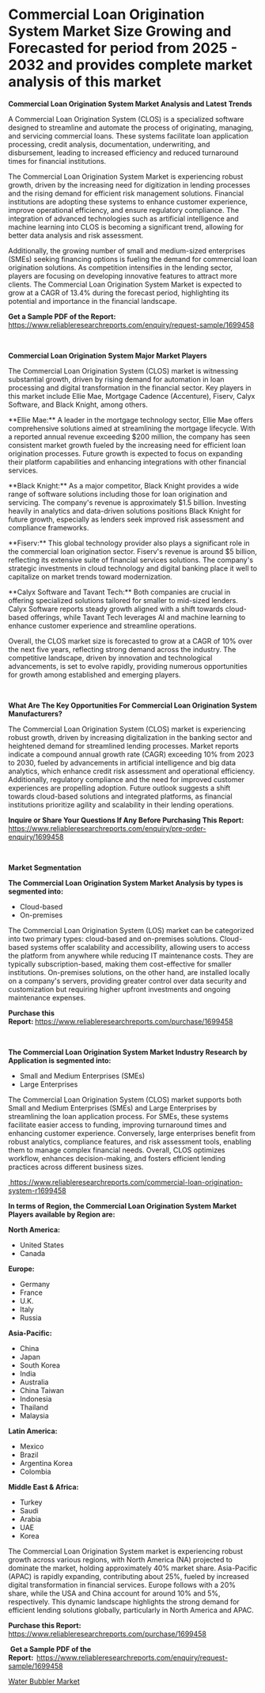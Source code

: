 <p><h1>Commercial Loan Origination System Market Size Growing and Forecasted for period from 2025 - 2032 and provides complete market analysis of this market</h1></p><p><strong>Commercial Loan Origination System Market Analysis and Latest Trends</strong></p>
<p><p>A Commercial Loan Origination System (CLOS) is a specialized software designed to streamline and automate the process of originating, managing, and servicing commercial loans. These systems facilitate loan application processing, credit analysis, documentation, underwriting, and disbursement, leading to increased efficiency and reduced turnaround times for financial institutions.</p><p>The Commercial Loan Origination System Market is experiencing robust growth, driven by the increasing need for digitization in lending processes and the rising demand for efficient risk management solutions. Financial institutions are adopting these systems to enhance customer experience, improve operational efficiency, and ensure regulatory compliance. The integration of advanced technologies such as artificial intelligence and machine learning into CLOS is becoming a significant trend, allowing for better data analysis and risk assessment.</p><p>Additionally, the growing number of small and medium-sized enterprises (SMEs) seeking financing options is fueling the demand for commercial loan origination solutions. As competition intensifies in the lending sector, players are focusing on developing innovative features to attract more clients. The Commercial Loan Origination System Market is expected to grow at a CAGR of 13.4% during the forecast period, highlighting its potential and importance in the financial landscape.</p></p>
<p><strong>Get a Sample PDF of the Report:&nbsp;</strong> <a href="https://www.reliableresearchreports.com/enquiry/request-sample/1699458?utm_campaign=2216&utm_medium=2&utm_source=Github&utm_content=ia&utm_term=27032025&utm_id=commercial-loan-origination-system">https://www.reliableresearchreports.com/enquiry/request-sample/1699458</a></p>
<p>&nbsp;</p>
<p><strong>Commercial Loan Origination System Major Market Players</strong></p>
<p><p>The Commercial Loan Origination System (CLOS) market is witnessing substantial growth, driven by rising demand for automation in loan processing and digital transformation in the financial sector. Key players in this market include Ellie Mae, Mortgage Cadence (Accenture), Fiserv, Calyx Software, and Black Knight, among others.</p><p>**Ellie Mae:** A leader in the mortgage technology sector, Ellie Mae offers comprehensive solutions aimed at streamlining the mortgage lifecycle. With a reported annual revenue exceeding $200 million, the company has seen consistent market growth fueled by the increasing need for efficient loan origination processes. Future growth is expected to focus on expanding their platform capabilities and enhancing integrations with other financial services.</p><p>**Black Knight:** As a major competitor, Black Knight provides a wide range of software solutions including those for loan origination and servicing. The company's revenue is approximately $1.5 billion. Investing heavily in analytics and data-driven solutions positions Black Knight for future growth, especially as lenders seek improved risk assessment and compliance frameworks.</p><p>**Fiserv:** This global technology provider also plays a significant role in the commercial loan origination sector. Fiserv's revenue is around $5 billion, reflecting its extensive suite of financial services solutions. The company's strategic investments in cloud technology and digital banking place it well to capitalize on market trends toward modernization.</p><p>**Calyx Software and Tavant Tech:** Both companies are crucial in offering specialized solutions tailored for smaller to mid-sized lenders. Calyx Software reports steady growth aligned with a shift towards cloud-based offerings, while Tavant Tech leverages AI and machine learning to enhance customer experience and streamline operations.</p><p>Overall, the CLOS market size is forecasted to grow at a CAGR of 10% over the next five years, reflecting strong demand across the industry. The competitive landscape, driven by innovation and technological advancements, is set to evolve rapidly, providing numerous opportunities for growth among established and emerging players.</p></p>
<p>&nbsp;</p>
<p><strong>What Are The Key Opportunities For Commercial Loan Origination System Manufacturers?</strong></p>
<p><p>The Commercial Loan Origination System (CLOS) market is experiencing robust growth, driven by increasing digitalization in the banking sector and heightened demand for streamlined lending processes. Market reports indicate a compound annual growth rate (CAGR) exceeding 10% from 2023 to 2030, fueled by advancements in artificial intelligence and big data analytics, which enhance credit risk assessment and operational efficiency. Additionally, regulatory compliance and the need for improved customer experiences are propelling adoption. Future outlook suggests a shift towards cloud-based solutions and integrated platforms, as financial institutions prioritize agility and scalability in their lending operations.</p></p>
<p><strong>Inquire or Share Your Questions If Any Before Purchasing This Report:</strong> <a href="https://www.reliableresearchreports.com/enquiry/pre-order-enquiry/1699458?utm_campaign=2216&utm_medium=2&utm_source=Github&utm_content=ia&utm_term=27032025&utm_id=commercial-loan-origination-system">https://www.reliableresearchreports.com/enquiry/pre-order-enquiry/1699458</a></p>
<p>&nbsp;</p>
<p><strong>Market Segmentation</strong></p>
<p><strong>The Commercial Loan Origination System Market Analysis by types is segmented into:</strong></p>
<p><ul><li>Cloud-based</li><li>On-premises</li></ul></p>
<p><p>The Commercial Loan Origination System (LOS) market can be categorized into two primary types: cloud-based and on-premises solutions. Cloud-based systems offer scalability and accessibility, allowing users to access the platform from anywhere while reducing IT maintenance costs. They are typically subscription-based, making them cost-effective for smaller institutions. On-premises solutions, on the other hand, are installed locally on a company's servers, providing greater control over data security and customization but requiring higher upfront investments and ongoing maintenance expenses.</p></p>
<p><strong>Purchase this Report:&nbsp;</strong><a href="https://www.reliableresearchreports.com/purchase/1699458?utm_campaign=2216&utm_medium=2&utm_source=Github&utm_content=ia&utm_term=27032025&utm_id=commercial-loan-origination-system">https://www.reliableresearchreports.com/purchase/1699458</a></p>
<p>&nbsp;</p>
<p><strong>The Commercial Loan Origination System Market Industry Research by Application is segmented into:</strong></p>
<p><ul><li>Small and Medium Enterprises (SMEs)</li><li>Large Enterprises</li></ul></p>
<p><p>The Commercial Loan Origination System (CLOS) market supports both Small and Medium Enterprises (SMEs) and Large Enterprises by streamlining the loan application process. For SMEs, these systems facilitate easier access to funding, improving turnaround times and enhancing customer experience. Conversely, large enterprises benefit from robust analytics, compliance features, and risk assessment tools, enabling them to manage complex financial needs. Overall, CLOS optimizes workflow, enhances decision-making, and fosters efficient lending practices across different business sizes.</p></p>
<p><a href="https://www.reliableresearchreports.com/commercial-loan-origination-system-r1699458?utm_campaign=2216&utm_medium=2&utm_source=Github&utm_content=ia&utm_term=27032025&utm_id=commercial-loan-origination-system">&nbsp;https://www.reliableresearchreports.com/commercial-loan-origination-system-r1699458</a></p>
<p><strong>In terms of Region, the Commercial Loan Origination System Market Players available by Region are:</strong></p>
<p>
    <p> <strong> North America: </strong>
        <ul>
            <li>United States</li>
            <li>Canada</li>
        </ul>
        </p> 
    <p> <strong> Europe: </strong>
        <ul>
            <li>Germany</li>
            <li>France</li>
            <li>U.K.</li>
            <li>Italy</li>
            <li>Russia</li>
        </ul>
        </p> 
    <p> <strong> Asia-Pacific: </strong>
        <ul>
            <li>China</li>
            <li>Japan</li>
            <li>South Korea</li>
            <li>India</li>
            <li>Australia</li>
            <li>China Taiwan</li>
            <li>Indonesia</li>
            <li>Thailand</li>
            <li>Malaysia</li>
        </ul>
        </p> 
    <p> <strong> Latin America: </strong>
        <ul>
            <li>Mexico</li>
            <li>Brazil</li>
            <li>Argentina Korea</li>
            <li>Colombia</li>
        </ul>
        </p> 
    <p> <strong> Middle East & Africa: </strong>
        <ul>
            <li>Turkey</li>
            <li>Saudi</li>
            <li>Arabia</li>
            <li>UAE</li>
            <li>Korea</li>
        </ul>
    </p>
    </p>
<p><p>The Commercial Loan Origination System market is experiencing robust growth across various regions, with North America (NA) projected to dominate the market, holding approximately 40% market share. Asia-Pacific (APAC) is rapidly expanding, contributing about 25%, fueled by increased digital transformation in financial services. Europe follows with a 20% share, while the USA and China account for around 10% and 5%, respectively. This dynamic landscape highlights the strong demand for efficient lending solutions globally, particularly in North America and APAC.</p></p>
<p><strong>Purchase this Report: </strong><a href="https://www.reliableresearchreports.com/purchase/1699458?utm_campaign=2216&utm_medium=2&utm_source=Github&utm_content=ia&utm_term=27032025&utm_id=commercial-loan-origination-system">https://www.reliableresearchreports.com/purchase/1699458</a></p>
<p>&nbsp;<strong>Get a Sample PDF of the Report:&nbsp;&nbsp;</strong><a href="https://www.reliableresearchreports.com/enquiry/request-sample/1699458?utm_campaign=2216&utm_medium=2&utm_source=Github&utm_content=ia&utm_term=27032025&utm_id=commercial-loan-origination-system">https://www.reliableresearchreports.com/enquiry/request-sample/1699458</a></p>
<p><strong></strong></p>
<p><p><a href="https://github.com/ildyduedu/Market-Research-Report-List-1/blob/main/water-bubbler-market.md?utm_campaign=2216&utm_medium=2&utm_source=Github&utm_content=ia&utm_term=27032025&utm_id=commercial-loan-origination-system">Water Bubbler Market</a></p></p>